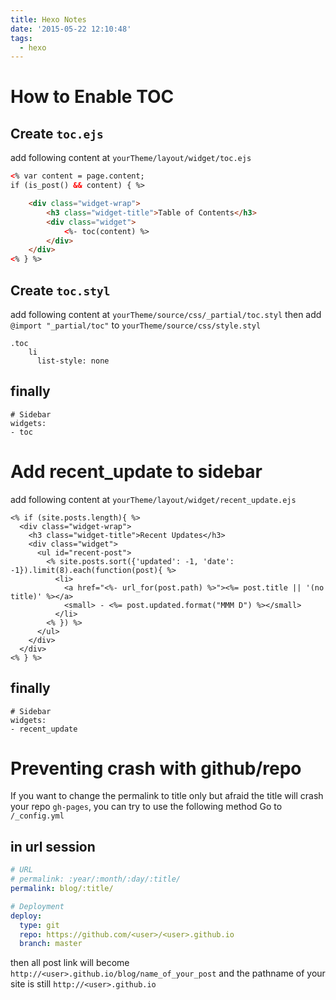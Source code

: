 ```yaml
---
title: Hexo Notes
date: '2015-05-22 12:10:48'
tags:
  - hexo
---
```


# How to Enable TOC

## Create `toc.ejs`

add following content at `yourTheme/layout/widget/toc.ejs`

```html
<% var content = page.content;
if (is_post() && content) { %>

    <div class="widget-wrap">
        <h3 class="widget-title">Table of Contents</h3>
        <div class="widget">
            <%- toc(content) %>
        </div>
    </div>
<% } %>
```

<!-- more -->

## Create `toc.styl`

add following content at `yourTheme/source/css/_partial/toc.styl` then add `@import "_partial/toc"` to `yourTheme/source/css/style.styl`

```text
.toc
    li
      list-style: none
```

## finally

```text
# Sidebar
widgets:
- toc
```

# Add recent_update to sidebar

add following content at `yourTheme/layout/widget/recent_update.ejs`

```ejs
<% if (site.posts.length){ %>
  <div class="widget-wrap">
    <h3 class="widget-title">Recent Updates</h3>
    <div class="widget">
      <ul id="recent-post">
        <% site.posts.sort({'updated': -1, 'date': -1}).limit(8).each(function(post){ %>
          <li>
            <a href="<%- url_for(post.path) %>"><%= post.title || '(no title)' %></a>
            <small> - <%= post.updated.format("MMM D") %></small>
          </li>
        <% }) %>
      </ul>
    </div>
  </div>
<% } %>
```

## finally

```text
# Sidebar
widgets:
- recent_update
```

# Preventing crash with github/repo

If you want to change the permalink to title only but afraid the title will crash your repo `gh-pages`, you can try to use the following method Go to `/_config.yml`

## in url session

```yaml
# URL
# permalink: :year/:month/:day/:title/
permalink: blog/:title/

# Deployment
deploy:
  type: git
  repo: https://github.com/<user>/<user>.github.io
  branch: master
```

then all post link will become `http://<user>.github.io/blog/name_of_your_post` and the pathname of your site is still `http://<user>.github.io`
